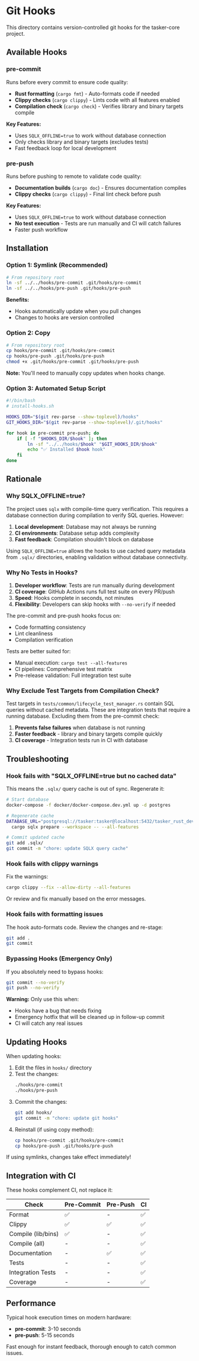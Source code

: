 # Git Hooks

This directory contains version-controlled git hooks for the tasker-core project.

## Available Hooks

### pre-commit
Runs before every commit to ensure code quality:
- **Rust formatting** (`cargo fmt`) - Auto-formats code if needed
- **Clippy checks** (`cargo clippy`) - Lints code with all features enabled
- **Compilation check** (`cargo check`) - Verifies library and binary targets compile

**Key Features:**
- Uses `SQLX_OFFLINE=true` to work without database connection
- Only checks library and binary targets (excludes tests)
- Fast feedback loop for local development

### pre-push
Runs before pushing to remote to validate code quality:
- **Documentation builds** (`cargo doc`) - Ensures documentation compiles
- **Clippy checks** (`cargo clippy`) - Final lint check before push

**Key Features:**
- Uses `SQLX_OFFLINE=true` to work without database connection
- **No test execution** - Tests are run manually and CI will catch failures
- Faster push workflow

## Installation

### Option 1: Symlink (Recommended)

```bash
# From repository root
ln -sf ../../hooks/pre-commit .git/hooks/pre-commit
ln -sf ../../hooks/pre-push .git/hooks/pre-push
```

**Benefits:**
- Hooks automatically update when you pull changes
- Changes to hooks are version controlled

### Option 2: Copy

```bash
# From repository root
cp hooks/pre-commit .git/hooks/pre-commit
cp hooks/pre-push .git/hooks/pre-push
chmod +x .git/hooks/pre-commit .git/hooks/pre-push
```

**Note:** You'll need to manually copy updates when hooks change.

### Option 3: Automated Setup Script

```bash
#!/bin/bash
# install-hooks.sh

HOOKS_DIR="$(git rev-parse --show-toplevel)/hooks"
GIT_HOOKS_DIR="$(git rev-parse --show-toplevel)/.git/hooks"

for hook in pre-commit pre-push; do
    if [ -f "$HOOKS_DIR/$hook" ]; then
        ln -sf "../../hooks/$hook" "$GIT_HOOKS_DIR/$hook"
        echo "✅ Installed $hook hook"
    fi
done
```

## Rationale

### Why SQLX_OFFLINE=true?

The project uses `sqlx` with compile-time query verification. This requires a database connection during compilation to verify SQL queries. However:

1. **Local development**: Database may not always be running
2. **CI environments**: Database setup adds complexity
3. **Fast feedback**: Compilation shouldn't block on database

Using `SQLX_OFFLINE=true` allows the hooks to use cached query metadata from `.sqlx/` directories, enabling validation without database connectivity.

### Why No Tests in Hooks?

1. **Developer workflow**: Tests are run manually during development
2. **CI coverage**: GitHub Actions runs full test suite on every PR/push
3. **Speed**: Hooks complete in seconds, not minutes
4. **Flexibility**: Developers can skip hooks with `--no-verify` if needed

The pre-commit and pre-push hooks focus on:
- Code formatting consistency
- Lint cleanliness
- Compilation verification

Tests are better suited for:
- Manual execution: `cargo test --all-features`
- CI pipelines: Comprehensive test matrix
- Pre-release validation: Full integration test suite

### Why Exclude Test Targets from Compilation Check?

Test targets in `tests/common/lifecycle_test_manager.rs` contain SQL queries without cached metadata. These are integration tests that require a running database. Excluding them from the pre-commit check:

1. **Prevents false failures** when database is not running
2. **Faster feedback** - library and binary targets compile quickly
3. **CI coverage** - Integration tests run in CI with database

## Troubleshooting

### Hook fails with "SQLX_OFFLINE=true but no cached data"

This means the `.sqlx/` query cache is out of sync. Regenerate it:

```bash
# Start database
docker-compose -f docker/docker-compose.dev.yml up -d postgres

# Regenerate cache
DATABASE_URL="postgresql://tasker:tasker@localhost:5432/tasker_rust_development" \
  cargo sqlx prepare --workspace -- --all-features

# Commit updated cache
git add .sqlx/
git commit -m "chore: update SQLX query cache"
```

### Hook fails with clippy warnings

Fix the warnings:

```bash
cargo clippy --fix --allow-dirty --all-features
```

Or review and fix manually based on the error messages.

### Hook fails with formatting issues

The hook auto-formats code. Review the changes and re-stage:

```bash
git add .
git commit
```

### Bypassing Hooks (Emergency Only)

If you absolutely need to bypass hooks:

```bash
git commit --no-verify
git push --no-verify
```

**Warning:** Only use this when:
- Hooks have a bug that needs fixing
- Emergency hotfix that will be cleaned up in follow-up commit
- CI will catch any real issues

## Updating Hooks

When updating hooks:

1. Edit the files in `hooks/` directory
2. Test the changes:
   ```bash
   ./hooks/pre-commit
   ./hooks/pre-push
   ```
3. Commit the changes:
   ```bash
   git add hooks/
   git commit -m "chore: update git hooks"
   ```
4. Reinstall (if using copy method):
   ```bash
   cp hooks/pre-commit .git/hooks/pre-commit
   cp hooks/pre-push .git/hooks/pre-push
   ```

If using symlinks, changes take effect immediately!

## Integration with CI

These hooks complement CI, not replace it:

| Check | Pre-Commit | Pre-Push | CI |
|-------|------------|----------|-----|
| Format | ✅ | - | ✅ |
| Clippy | ✅ | ✅ | ✅ |
| Compile (lib/bins) | ✅ | - | ✅ |
| Compile (all) | - | - | ✅ |
| Documentation | - | ✅ | ✅ |
| Tests | - | - | ✅ |
| Integration Tests | - | - | ✅ |
| Coverage | - | - | ✅ |

## Performance

Typical hook execution times on modern hardware:

- **pre-commit**: 3-10 seconds
- **pre-push**: 5-15 seconds

Fast enough for instant feedback, thorough enough to catch common issues.

